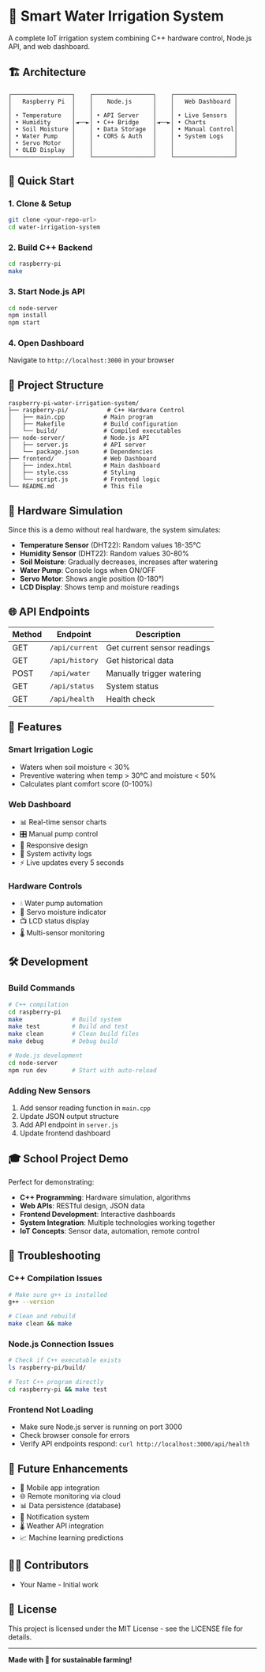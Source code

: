 # 🌱 Smart Water Irrigation System

A complete IoT irrigation system combining C++ hardware control, Node.js API, and web dashboard.

## 🏗️ Architecture

```
┌─────────────────┐    ┌─────────────────┐    ┌─────────────────┐
│   Raspberry Pi  │    │    Node.js      │    │   Web Dashboard │
│                 │    │                 │    │                 │
│ • Temperature   │    │ • API Server    │    │ • Live Sensors  │
│ • Humidity      │◄──►│ • C++ Bridge    │◄──►│ • Charts        │
│ • Soil Moisture │    │ • Data Storage  │    │ • Manual Control│
│ • Water Pump    │    │ • CORS & Auth   │    │ • System Logs   │
│ • Servo Motor   │    │                 │    │                 │
│ • OLED Display  │    │                 │    │                 │
└─────────────────┘    └─────────────────┘    └─────────────────┘
```

## 🚀 Quick Start

### 1. Clone & Setup
```bash
git clone <your-repo-url>
cd water-irrigation-system
```

### 2. Build C++ Backend
```bash
cd raspberry-pi
make
```

### 3. Start Node.js API
```bash
cd node-server
npm install
npm start
```

### 4. Open Dashboard
Navigate to `http://localhost:3000` in your browser

## 📁 Project Structure

```
raspberry-pi-water-irrigation-system/
├── raspberry-pi/           # C++ Hardware Control
│   ├── main.cpp           # Main program
│   ├── Makefile           # Build configuration  
│   └── build/             # Compiled executables
├── node-server/           # Node.js API
│   ├── server.js          # API server
│   └── package.json       # Dependencies
├── frontend/              # Web Dashboard
│   ├── index.html         # Main dashboard
│   ├── style.css          # Styling
│   └── script.js          # Frontend logic
└── README.md              # This file
```

## 🔧 Hardware Simulation

Since this is a demo without real hardware, the system simulates:

- **Temperature Sensor** (DHT22): Random values 18-35°C
- **Humidity Sensor** (DHT22): Random values 30-80%
- **Soil Moisture**: Gradually decreases, increases after watering
- **Water Pump**: Console logs when ON/OFF
- **Servo Motor**: Shows angle position (0-180°)
- **LCD Display**: Shows temp and moisture readings

## 🌐 API Endpoints

| Method | Endpoint       | Description                 |
|--------|----------------|-----------------------------|
| GET    | `/api/current` | Get current sensor readings |
| GET    | `/api/history` | Get historical data         |
| POST   | `/api/water`   | Manually trigger watering   |
| GET    | `/api/status`  | System status               |
| GET    | `/api/health`  | Health check                |

## 🎯 Features

### Smart Irrigation Logic
- Waters when soil moisture < 30%
- Preventive watering when temp > 30°C and moisture < 50%
- Calculates plant comfort score (0-100%)

### Web Dashboard
- 📊 Real-time sensor charts
- 🎛️ Manual pump control
- 📱 Responsive design
- 📝 System activity logs
- ⚡ Live updates every 5 seconds

### Hardware Controls
- 💧 Water pump automation
- 🔄 Servo moisture indicator
- 📺 LCD status display
- 🌡️ Multi-sensor monitoring

## 🛠️ Development

### Build Commands
```bash
# C++ compilation
cd raspberry-pi
make              # Build system
make test         # Build and test
make clean        # Clean build files
make debug        # Debug build

# Node.js development
cd node-server
npm run dev       # Start with auto-reload
```

### Adding New Sensors
1. Add sensor reading function in `main.cpp`
2. Update JSON output structure
3. Add API endpoint in `server.js`
4. Update frontend dashboard

## 🎓 School Project Demo

Perfect for demonstrating:
- **C++ Programming**: Hardware simulation, algorithms
- **Web APIs**: RESTful design, JSON data
- **Frontend Development**: Interactive dashboards
- **System Integration**: Multiple technologies working together
- **IoT Concepts**: Sensor data, automation, remote control

## 🔧 Troubleshooting

### C++ Compilation Issues
```bash
# Make sure g++ is installed
g++ --version

# Clean and rebuild
make clean && make
```

### Node.js Connection Issues  
```bash
# Check if C++ executable exists
ls raspberry-pi/build/

# Test C++ program directly
cd raspberry-pi && make test
```

### Frontend Not Loading
- Make sure Node.js server is running on port 3000
- Check browser console for errors
- Verify API endpoints respond: `curl http://localhost:3000/api/health`

## 📝 Future Enhancements

- 📱 Mobile app integration
- 🌐 Remote monitoring via cloud
- 📊 Data persistence (database)
- 🔔 Notification system
- 🌡️ Weather API integration
- 📈 Machine learning predictions

## 👨‍💻 Contributors

- Your Name - Initial work

## 📄 License

This project is licensed under the MIT License - see the LICENSE file for details.

---

**Made with 🌱 for sustainable farming!**
